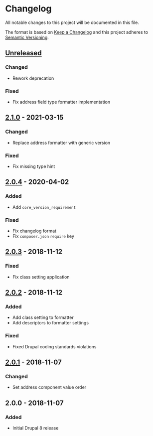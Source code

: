 # Changelog

All notable changes to this project will be documented in this file.

The format is based on [Keep a Changelog](http://keepachangelog.com/en/1.0.0/)
and this project adheres to [Semantic Versioning](http://semver.org/spec/v2.0.0.html).

## [Unreleased]
### Changed
- Rework deprecation

### Fixed
- Fix address field type formatter implementation

## [2.1.0] - 2021-03-15
### Changed
- Replace address formatter with generic version

### Fixed
- Fix missing type hint

## [2.0.4] - 2020-04-02
### Added
- Add `core_version_requirement`

### Fixed
- Fix changelog format
- Fix `composer.json` `require` key

## [2.0.3] - 2018-11-12
### Fixed
- Fix class setting application

## [2.0.2] - 2018-11-12
### Added
- Add class setting to formatter
- Add descriptors to formatter settings

### Fixed
- Fixed Drupal coding standards violations

## [2.0.1] - 2018-11-07
### Changed
- Set address component value order

## 2.0.0 - 2018-11-07
### Added
- Initial Drupal 8 release

[Unreleased]: https://github.com/projectcosmic/google_map_embed/compare/v2.1.0...2.x
[2.1.0]: https://github.com/projectcosmic/google_map_embed/compare/v2.0.4...v2.1.0
[2.0.4]: https://github.com/projectcosmic/google_map_embed/compare/2.0.3...v2.0.4
[2.0.3]: https://github.com/projectcosmic/google_map_embed/compare/2.0.2...2.0.3
[2.0.2]: https://github.com/projectcosmic/google_map_embed/compare/2.0.1...2.0.2
[2.0.1]: https://github.com/projectcosmic/google_map_embed/compare/2.0.0...2.0.1
